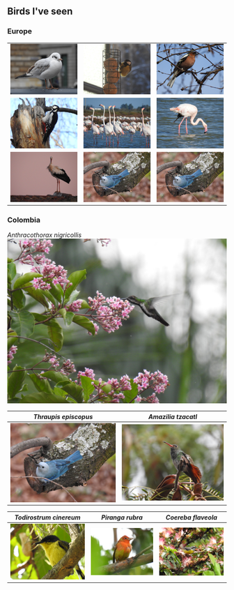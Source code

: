 ## Birds I've seen

### Europe

<!-- ![Garza del Ebro](./Images/DSCN5843.JPG)-->

| | | |
|:-------------------------:|:-------------------------:|:-------------------------:|
|![w](./Images/DSCN5287.JPG) |  ![d](./Images/DSCN5330.JPG)|![a](./Images/DSCN5425.JPG)|
|![f](./Images/DSCN5450.JPG)  |  ![h](./Images/DSCN5822.JPG)|![y](./Images/DSCN5832.JPG)|
|![b](./Images/DSCN5912.JPG)  |  ![f](./Images/DSCN0315.JPG)|![s](./Images/DSCN0315.JPG)|


### Colombia

*Anthracothorax nigricollis*
![Mango pechinegro](./Images/DSCN0304.JPG)

*Thraupis episcopus*             |  *Amazilia tzacatl*
:-------------------------:|:-------------------------:
![Thraupis episcopus](./Images/DSCN0315.JPG)  |  ![Colirufo](./Images/DSCN0108.JPG)

*Todirostrum cinereum*             |  *Piranga rubra*  |  *Coereba flaveola* 
:-------------------------:|:-------------------------:|:-------------------------:
![Espatulilla comun](./Images/DSCN0181.JPG)  |  ![Piranga rubra](./Images/DSCN0884.JPG) | ![Mielero comun](./Images/DSCN1406.JPG)